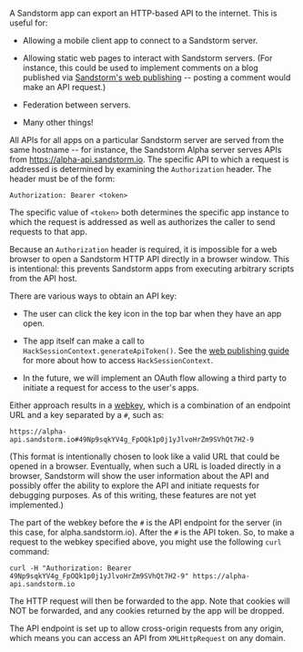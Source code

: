 A Sandstorm app can export an HTTP-based API to the internet. This is
useful for:

* Allowing a mobile client app to connect to a Sandstorm server.

* Allowing static web pages to interact with Sandstorm servers. (For
  instance, this could be used to implement comments on a blog
  published via [Sandstorm's web publishing](web-publishing.md) --
  posting a comment would make an API request.)

* Federation between servers.

* Many other things!

All APIs for all apps on a particular Sandstorm server are served from
the same hostname -- for instance, the Sandstorm Alpha server serves
APIs from https://alpha-api.sandstorm.io. The specific API to which a
request is addressed is determined by examining the `Authorization`
header. The header must be of the form:

    Authorization: Bearer <token>

The specific value of `<token>` both determines the specific app
instance to which the request is addressed as well as authorizes the
caller to send requests to that app.

Because an `Authorization` header is required, it is impossible for a
web browser to open a Sandstorm HTTP API directly in a browser
window. This is intentional: this prevents Sandstorm apps from
executing arbitrary scripts from the API host.

There are various ways to obtain an API key:

* The user can click the key icon in the top bar when they have an app
  open.

* The app itself can make a call to
  `HackSessionContext.generateApiToken()`. See the [web publishing
  guide](web-publishing.md) for more about how to access
  `HackSessionContext`.

* In the future, we will implement an OAuth flow allowing a third
  party to initiate a request for access to the user's apps.

Either approach results in a
[webkey](http://waterken.sourceforge.net/web-key/), which is a
combination of an endpoint URL and a key separated by a `#`, such as:

    https://alpha-api.sandstorm.io#49Np9sqkYV4g_FpOQk1p0j1yJlvoHrZm9SVhQt7H2-9

(This format is intentionally chosen to look like a valid URL that
could be opened in a browser. Eventually, when such a URL is loaded
directly in a browser, Sandstorm will show the user information about
the API and possibly offer the ability to explore the API and initiate
requests for debugging purposes. As of this writing, these features
are not yet implemented.)

The part of the webkey before the `#` is the API endpoint for the
server (in this case, for alpha.sandstorm.io). After the `#` is the
API token. So, to make a request to the webkey specified above, you
might use the following `curl` command:

    curl -H "Authorization: Bearer 49Np9sqkYV4g_FpOQk1p0j1yJlvoHrZm9SVhQt7H2-9" https://alpha-api.sandstorm.io

The HTTP request will then be forwarded to the app. Note that cookies
will NOT be forwarded, and any cookies returned by the app will be
dropped.

The API endpoint is set up to allow cross-origin requests from any
origin, which means you can access an API from `XMLHttpRequest` on any
domain.
